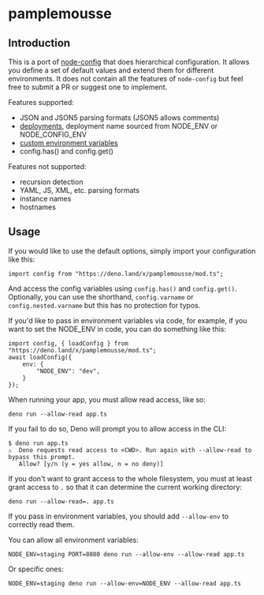 # pamplemousse

## Introduction

This is a port of [node-config](https://github.com/node-config/node-config) that does hierarchical configuration. It allows you define a set of default values and extend them for different environments. It does not contain all the features of `node-config` but feel free to submit a PR or suggest one to implement.

Features supported:
* JSON and JSON5 parsing formats (JSON5 allows comments)
* [deployments](https://github.com/node-config/node-config/wiki/Configuration-Files#file-load-order), deployment name sourced from NODE_ENV or NODE_CONFIG_ENV
* [custom environment variables](https://github.com/node-config/node-config/wiki/Environment-Variables#custom-environment-variables)
* config.has() and config.get()

Features not supported:
* recursion detection
* YAML, JS, XML, etc. parsing formats
* instance names
* hostnames

## Usage

If you would like to use the default options, simply import your configuration like this:

```
import config from "https://deno.land/x/pamplemousse/mod.ts";
```

And access the config variables using `config.has()` and `config.get()`. Optionally, you can use the shorthand, `config.varname` or `config.nested.varname` but this has no protection for typos.

If you'd like to pass in environment variables via code, for example, if you want to set the NODE_ENV in code, you can do something like this:
```
import config, { loadConfig } from "https://deno.land/x/pamplemousse/mod.ts";
await loadConfig({
    env: {
        "NODE_ENV": "dev",
    }
});
```

When running your app, you must allow read access, like so:

```
deno run --allow-read app.ts
```

If you fail to do so, Deno will prompt you to allow access in the CLI:

```
$ deno run app.ts
⚠️  ️Deno requests read access to <CWD>. Run again with --allow-read to bypass this prompt.
   Allow? [y/n (y = yes allow, n = no deny)]
```

If you don't want to grant access to the whole filesystem, you must at least grant access to `.` so that it can determine the current working directory:
```
deno run --allow-read=. app.ts
```

If you pass in environment variables, you should add `--allow-env` to correctly read them.

You can allow all environment variables:
```
NODE_ENV=staging PORT=8080 deno run --allow-env --allow-read app.ts
```

Or specific ones:
```
NODE_ENV=staging deno run --allow-env=NODE_ENV --allow-read app.ts
```